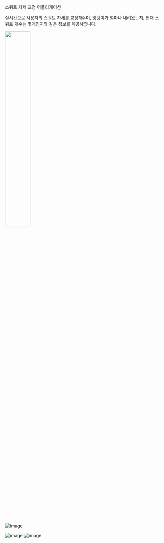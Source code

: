 스쿼트 자세 교정 어플리케이션

실시간으로 사용자의 스쿼트 자세를 교정해주며,
엉덩이가 얼마나 내려왔는지, 현재 스쿼트 개수는 몇개인지와 같은 정보를 제공해줍니다.


<img width="40%" src="https://github.com/hswek/corrects-exercise-posture-app/blob/main/VideoEditor_20230509_022034.gif"/>

![image](https://user-images.githubusercontent.com/70687398/237003046-962b692a-608f-4ce7-91be-6c9d89282f8c.png)


![image](https://user-images.githubusercontent.com/70687398/237003247-2510f4f6-e2d3-4adb-b33e-961d0882d985.png)
![image](https://user-images.githubusercontent.com/70687398/237003304-f1d92ad5-ba09-4eb1-a0f2-c21df4230e04.png)

